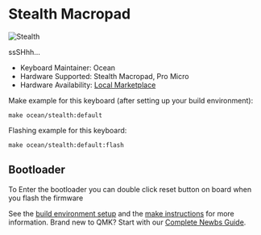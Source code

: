 # Stealth Macropad

![Stealth](https://i.imgur.com/Pw5yOdi.jpeg)


ssSHhh...

* Keyboard Maintainer: Ocean
* Hardware Supported: Stealth Macropad, Pro Micro
* Hardware Availability: [Local Marketplace](https://tokopedia.com/)

Make example for this keyboard (after setting up your build environment):

    make ocean/stealth:default

Flashing example for this keyboard:

    make ocean/stealth:default:flash

## Bootloader

To Enter the bootloader you can double click reset button on board when you flash the firmware

See the [build environment setup](https://docs.qmk.fm/#/getting_started_build_tools) and the [make instructions](https://docs.qmk.fm/#/getting_started_make_guide) for more information. Brand new to QMK? Start with our [Complete Newbs Guide](https://docs.qmk.fm/#/newbs).
